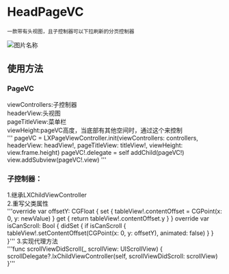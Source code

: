 # HeadPageVC
    一款带有头视图，且子控制器可以下拉刷新的分页控制器
![图片名称](https://github.com/alwayns/HeadPageVC/blob/HeadPageVC/pagevc.gif) 

## 使用方法
### PageVC
viewControllers:子控制器<br>
headerView:头视图<br>
pageTitleView:菜单栏<br>
viewHeight:pageVC高度，当底部有其他空间时，通过这个来控制<br>
'''
pageVC = LXPageViewController.init(viewControllers: controllers, headerView: headView!, pageTitleView: titleView!, viewHeight: view.frame.height)
pageVC!.delegate = self
addChild(pageVC!)
view.addSubview(pageVC!.view)
'''
### 子控制器：
1.继承LXChildViewController<br>
2.重写父类属性<br>
    '''override var offsetY: CGFloat {
        set {
            tableView!.contentOffset = CGPoint(x: 0, y: newValue)
        }
        get {
            return tableView!.contentOffset.y
        }
    }
    override var isCanScroll: Bool {
        didSet {
            if isCanScroll {
                tableView!.setContentOffset(CGPoint(x: 0, y: offsetY), animated: false)
            }
        }
    }'''
3.实现代理方法<br>
    '''func scrollViewDidScroll(_ scrollView: UIScrollView) {
        scrollDelegate?.lxChildViewController(self, scrollViewDidScroll: scrollView)
    }'''

